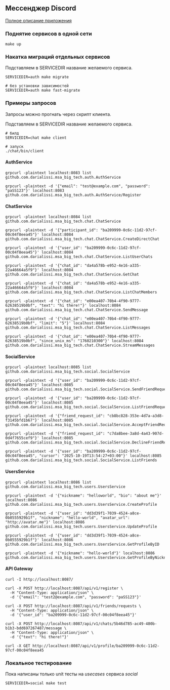 ## Мессенджер Discord

[Полное описание приложения](./description.md)

### Поднятие сервисов в одной сети 

```shell
make up
```

### Накатка миграций отдельных сервисов 

Подставляем в SERVICEDIR название желаемого сервиса.

```shell
SERVICEDIR=auth make migrate
```

```shell
# без установки зависимостей
SERVICEDIR=auth make fast-migrate
```

### Примеры запросов

Запросы можно прогнать через скрипт клиента.

Подставляем в SERVICEDIR название желаемого сервиса.

```shell
# билд
SERVICEDIR=chat make client
```

```shell
# запуск
./chat/bin/client
```

#### AuthService

```shell
grpcurl -plaintext localhost:8083 list github.com.darialissi.msa_big_tech.auth.AuthService
```

```shell
grpcurl -plaintext -d '{"email": "test@example.com", "password": "paSS123"}' localhost:8083 github.com.darialissi.msa_big_tech.auth.AuthService/Register
```

#### ChatService

```shell
grpcurl -plaintext localhost:8084 list github.com.darialissi.msa_big_tech.chat.ChatService
```

```shell
grpcurl -plaintext -d '{"participant_id": "ba209999-0c6c-11d2-97cf-00c04f8eea45"}' localhost:8084 github.com.darialissi.msa_big_tech.chat.ChatService.CreateDirectChat
```

```shell
grpcurl -plaintext -d '{"user_id": "ba209999-0c6c-11d2-97cf-00c04f8eea45"}' localhost:8084 github.com.darialissi.msa_big_tech.chat.ChatService.ListUserChats
```

```shell
grpcurl -plaintext -d '{"chat_id": "da4a578b-e952-4e16-a335-22a46664a5f9"}' localhost:8084 github.com.darialissi.msa_big_tech.chat.ChatService.GetChat
```

```shell
grpcurl -plaintext -d '{"chat_id": "da4a578b-e952-4e16-a335-22a46664a5f9"}' localhost:8084 github.com.darialissi.msa_big_tech.chat.ChatService.ListChatMembers
```

```shell
grpcurl -plaintext -d '{"chat_id": "e00ea407-70b4-4f90-9777-62638519b0bf", "text": "hi there!"}' localhost:8084 github.com.darialissi.msa_big_tech.chat.ChatService.SendMessage
```

```shell
grpcurl -plaintext -d '{"chat_id": "e00ea407-70b4-4f90-9777-62638519b0bf", "limit": "5"}' localhost:8084 github.com.darialissi.msa_big_tech.chat.ChatService.ListMessages
```

```shell
grpcurl -plaintext -d '{"chat_id": "e00ea407-70b4-4f90-9777-62638519b0bf", "since_unix_ms": "1760210300"}' localhost:8084 github.com.darialissi.msa_big_tech.chat.ChatService.StreamMessages
```

#### SocialService

```shell
grpcurl -plaintext localhost:8085 list github.com.darialissi.msa_big_tech.social.SocialService
```

```shell
grpcurl -plaintext -d '{"user_id": "ba209999-0c6c-11d2-97cf-00c04f8eea45"}' localhost:8085 github.com.darialissi.msa_big_tech.social.SocialService.SendFriendRequest
```

```shell
grpcurl -plaintext -d '{"user_id": "ba209999-0c6c-11d2-97cf-00c04f8eea45"}' localhost:8085 github.com.darialissi.msa_big_tech.social.SocialService.ListFriendRequests
```

```shell
grpcurl -plaintext -d '{"friend_request_id": "cb8bc828-353e-4d7a-a3d8-f3145bfd1b67"}' localhost:8085 github.com.darialissi.msa_big_tech.social.SocialService.AcceptFriendRequest
```

```shell
grpcurl -plaintext -d '{"friend_request_id": "c7da8bee-3a8d-4a43-907d-0d4f7655cef9"}' localhost:8085 github.com.darialissi.msa_big_tech.social.SocialService.DeclineFriendRequest
```

```shell
grpcurl -plaintext -d '{"user_id": "ba209999-0c6c-11d2-97cf-00c04f8eea45", "cursor": "2025-10-19T13:54:27+03:00"}' localhost:8085 github.com.darialissi.msa_big_tech.social.SocialService.ListFriends
```

#### UsersService

```shell
grpcurl -plaintext localhost:8086 list github.com.darialissi.msa_big_tech.users.UsersService
```

```shell
grpcurl -plaintext -d '{"nickname": "helloworld", "bio": "about me"}' localhost:8086 github.com.darialissi.msa_big_tech.users.UsersService.CreateProfile
```

```shell
grpcurl -plaintext -d '{"user_id": "dd3d39f1-7039-4524-a8ce-0b0555929b1f", "nickname": "hello-world", "avatar_url": "http://avatar.me"}' localhost:8086 github.com.darialissi.msa_big_tech.users.UsersService.UpdateProfile
```

```shell
grpcurl -plaintext -d '{"user_id": "dd3d39f1-7039-4524-a8ce-0b0555929b1f"}' localhost:8086 github.com.darialissi.msa_big_tech.users.UsersService.GetProfileByID
```

```shell
grpcurl -plaintext -d '{"nickname": "hello-world"}' localhost:8086 github.com.darialissi.msa_big_tech.users.UsersService.GetProfileByNickname
```

#### API Gateway

```shell
curl -I http://localhost:8087/
```

```shell
curl -X POST http://localhost:8087/api/v1/register \
  -H "Content-Type: application/json" \
  -d '{"email": "test2@example.com", "password": "paSS123"}'
```

```shell
curl -X POST http://localhost:8087/api/v1/friends/requests \
  -H "Content-Type: application/json" \
  -d '{"user_id": "ba209999-0c6c-11d2-97cf-00c04f8eea45"}'
```

```shell
curl -X POST http://localhost:8087/api/v1/chats/5b46d785-ac49-480b-b1b3-bdd697267487/message \
  -H "Content-Type: application/json" \
  -d '{"text": "hi there!"}'
```

```shell
curl -X GET http://localhost:8087/api/v1/profile/ba209999-0c6c-11d2-97cf-00c04f8eea45
```

### Локальное тестирование

Пока написаны только unit тесты на *usecases* сервиса *social*

```shell
SERVICEDIR=social make test
```